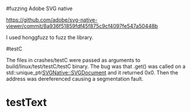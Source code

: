 #fuzzing Adobe SVG native

https://github.com/adobe/svg-native-viewer/commit/8a936f51859fdf45f875c9cf4097fe547a50448b

I used honggfuzz to fuzz the library.

#testC

The files in crashes/testC were passed as arguments to build/linux/test/testC/testC binary.
The bug was that .get() was called on a  std::unique_ptr<SVGNative::SVGDocument> and it returned 0x0. Then the address was dereferenced causing a segmentation fault.

# testText

